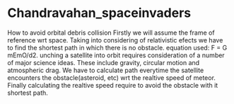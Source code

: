 # Chandravahan_spaceinvaders
How to avoid orbital debris collision
Firstly we will assume the frame of reference wrt space.
Taking into considering of relativistic efects we have to find the shortest path in which there is no obstacle.
equation used: F = G mEmO/d2.
unching a satellite into orbit requires consideration of a number of major science ideas. These include gravity, circular motion and atmospheric drag.
We have to calculate path everytime the satellite encounters the obstacle(asteroid, etc) wrt the realtive speed of meteor.
Finally calculating the realtive speed require to avoid the obstacle with it shortest path.
